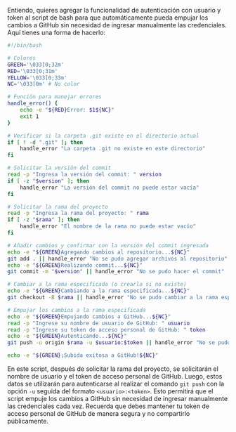 Entiendo, quieres agregar la funcionalidad de autenticación con usuario y token al script de bash para que automáticamente pueda empujar los cambios a GitHub sin necesidad de ingresar manualmente las credenciales. Aquí tienes una forma de hacerlo:

```bash
#!/bin/bash

# Colores
GREEN='\033[0;32m'
RED='\033[0;31m'
YELLOW='\033[0;33m'
NC='\033[0m' # No color

# Función para manejar errores
handle_error() {
    echo -e "${RED}Error: $1${NC}"
    exit 1
}

# Verificar si la carpeta .git existe en el directorio actual
if [ ! -d ".git" ]; then
    handle_error "La carpeta .git no existe en este directorio"
fi

# Solicitar la versión del commit
read -p "Ingresa la versión del commit: " version
if [ -z "$version" ]; then
    handle_error "La versión del commit no puede estar vacía"
fi

# Solicitar la rama del proyecto
read -p "Ingresa la rama del proyecto: " rama
if [ -z "$rama" ]; then
    handle_error "El nombre de la rama no puede estar vacío"
fi

# Añadir cambios y confirmar con la versión del commit ingresada
echo -e "${GREEN}Agregando cambios al repositorio...${NC}"
git add . || handle_error "No se pudo agregar archivos al repositorio"
echo -e "${GREEN}Realizando commit...${NC}"
git commit -m "$version" || handle_error "No se pudo hacer el commit"

# Cambiar a la rama especificada (o crearla si no existe)
echo -e "${GREEN}Cambiando a la rama especificada...${NC}"
git checkout -B $rama || handle_error "No se pudo cambiar a la rama especificada"

# Empujar los cambios a la rama especificada
echo -e "${GREEN}Empujando cambios a GitHub...${NC}"
read -p "Ingrese su nombre de usuario de GitHub: " usuario
read -p "Ingrese su token de acceso personal de GitHub: " token
echo -e "${GREEN}Autenticando...${NC}"
git push -u origin $rama -u $usuario:$token || handle_error "No se pudo empujar los cambios a GitHub"

echo -e "${GREEN}¡Subida exitosa a GitHub!${NC}"
```

En este script, después de solicitar la rama del proyecto, se solicitarán el nombre de usuario y el token de acceso personal de GitHub. Luego, estos datos se utilizarán para autenticarse al realizar el comando `git push` con la opción `-u` seguida del formato `<usuario>:<token>`. Esto permitirá que el script empuje los cambios a GitHub sin necesidad de ingresar manualmente las credenciales cada vez. Recuerda que debes mantener tu token de acceso personal de GitHub de manera segura y no compartirlo públicamente.

